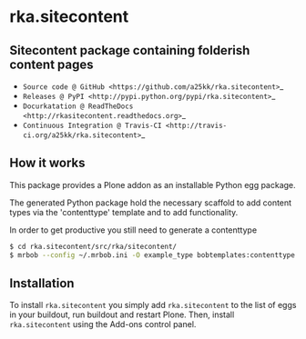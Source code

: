 # rka.sitecontent

## Sitecontent package containing folderish content pages

* `Source code @ GitHub <https://github.com/a25kk/rka.sitecontent>`_
* `Releases @ PyPI <http://pypi.python.org/pypi/rka.sitecontent>`_
* `Docurkatation @ ReadTheDocs <http://rkasitecontent.readthedocs.org>`_
* `Continuous Integration @ Travis-CI <http://travis-ci.org/a25kk/rka.sitecontent>`_

## How it works

This package provides a Plone addon as an installable Python egg package.

The generated Python package hold the necessary scaffold to add content types
via the 'contenttype' template and to add functionality.

In order to get productive you still need to generate a contenttype

```bash
$ cd rka.sitecontent/src/rka/sitecontent/
$ mrbob --config ~/.mrbob.ini -O example_type bobtemplates:contenttype

```


## Installation

To install `rka.sitecontent` you simply add ``rka.sitecontent``
to the list of eggs in your buildout, run buildout and restart Plone.
Then, install `rka.sitecontent` using the Add-ons control panel.

